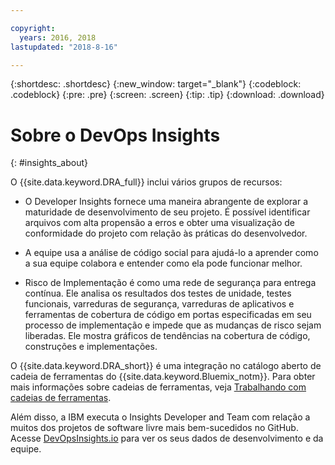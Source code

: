 ```yaml
---

copyright:
  years: 2016, 2018
lastupdated: "2018-8-16"

---
```


{:shortdesc: .shortdesc}
{:new_window: target="_blank"}
{:codeblock: .codeblock}
{:pre: .pre}
{:screen: .screen}
{:tip: .tip}
{:download: .download}

# Sobre o DevOps Insights
{: #insights_about}

O {{site.data.keyword.DRA_full}} inclui vários grupos de recursos:

   * O Developer Insights fornece uma maneira abrangente de explorar a maturidade de desenvolvimento de seu projeto. É possível identificar arquivos com alta propensão a erros e obter uma visualização de conformidade do projeto com relação às práticas do desenvolvedor.

   * A equipe usa a análise de código social para ajudá-lo a aprender como a sua equipe colabora e entender como ela pode funcionar melhor.

   * Risco de Implementação é como uma rede de segurança para entrega contínua. Ele analisa os resultados dos testes de unidade, testes funcionais, varreduras de segurança, varreduras de aplicativos e ferramentas de cobertura de código em portas especificadas em seu processo de implementação e impede que as mudanças de risco sejam liberadas. Ele mostra gráficos de tendências na cobertura de código, construções e implementações.  

O {{site.data.keyword.DRA_short}} é uma integração no catálogo aberto de cadeia de ferramentas do {{site.data.keyword.Bluemix_notm}}. Para obter mais informações sobre cadeias de ferramentas, veja [Trabalhando com cadeias de ferramentas](/docs/services/ContinuousDelivery/toolchains_working.html).

Além disso, a IBM executa o Insights Developer and Team com relação a muitos dos projetos de software livre mais bem-sucedidos no GitHub. Acesse [DevOpsInsights.io](http://devopsinsights.io/) para ver os seus dados de desenvolvimento e da equipe.
